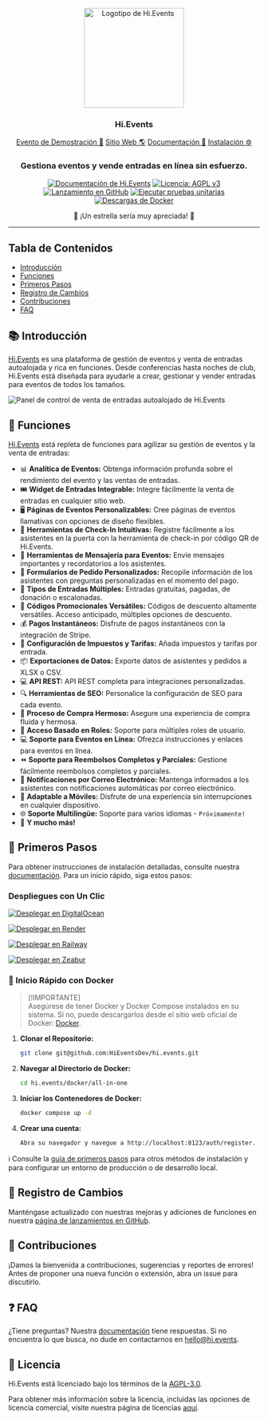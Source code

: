 <p align="center">
  <img src="https://hievents-public.s3.us-west-1.amazonaws.com/website/hi-events-rainbow.png?v=1" alt="Logotipo de Hi.Events" width="200px">
</p>
<h3 align="center">Hi.Events</h3>
<p align="center">
<a href="https://demo.hi.events/event/1/dog-conf-2030">Evento de Demostración 🌟</a> <a href="https://hi.events?utm_source=gh-readme">Sitio Web 🌎</a>  <a href="https://hi.events/docs">Documentación 📄</a>  <a href="https://hi.events/docs/getting-started?utm_source=gh-readme">Instalación ⚙️</a>
</p>

<h3 align="center">
 Gestiona eventos y vende entradas en línea sin esfuerzo.
</h3>

<div align="center">

[![Documentación de Hi.Events](https://img.shields.io/badge/docs-hi.events-blue)](https://hi.events/docs)
[![Licencia: AGPL v3](https://img.shields.io/badge/License-AGPL_v3-blue.svg)](https://github.com/HiEventsDev/hi.events/LICENCE)
[![Lanzamiento en GitHub](https://img.shields.io/github/v/release/HiEventsDev/hi.events?include_prereleases)](https://github.com/HiEventsDev/hi.events/releases)
[![Ejecutar pruebas unitarias](https://github.com/HiEventsDev/hi.events/actions/workflows/unit-tests.yml/badge.svg?event=push)](https://github.com/HiEventsDev/hi.events/actions/workflows/unit-tests.yml)
[![Descargas de Docker](https://img.shields.io/docker/pulls/daveearley/hi.events-all-in-one)](https://hub.docker.com/r/daveearley/hi.events-all-in-one)

</div>

<div align="center">
 🌟 ¡Un estrella sería muy apreciada! 🌟
</div>

<hr/>

## Tabla de Contenidos

- [Introducción](#-introducción)
- [Funciones](#-funciones)
- [Primeros Pasos](#-primeros-pasos)
- [Registro de Cambios](#-registro-de-cambios)
- [Contribuciones](#-contribuciones)
- [FAQ](#-faq)

## 📚 Introducción

<a href="https://hi.events">Hi.Events</a> es una plataforma de gestión de eventos y venta de entradas autoalojada y rica en funciones. Desde conferencias hasta noches de club, Hi.Events está diseñada para ayudarle a crear, gestionar y vender entradas para eventos de todos los tamaños.

<img alt="Panel de control de venta de entradas autoalojado de Hi.Events" src="https://hievents-public.s3.us-west-1.amazonaws.com/website/dashboard-screenshot.png"/>

## 🌟 Funciones

<a href="https://hi.events">Hi.Events</a> está repleta de funciones para agilizar su gestión de eventos y la venta de entradas:

- 📊 **Analítica de Eventos:** Obtenga información profunda sobre el rendimiento del evento y las ventas de entradas.
- 🎟 **Widget de Entradas Integrable:** Integre fácilmente la venta de entradas en cualquier sitio web.
- 🖥 **Páginas de Eventos Personalizables:** Cree páginas de eventos llamativas con opciones de diseño flexibles.
- 🔑 **Herramientas de Check-In Intuitivas:** Registre fácilmente a los asistentes en la puerta con la herramienta de check-in por código QR de Hi.Events.
- 💬 **Herramientas de Mensajería para Eventos:** Envíe mensajes importantes y recordatorios a los asistentes.
- 📝 **Formularios de Pedido Personalizados:** Recopile información de los asistentes con preguntas personalizadas en el momento del pago.
- 🎫 **Tipos de Entradas Múltiples:** Entradas gratuitas, pagadas, de donación o escalonadas.
- 💸 **Códigos Promocionales Versátiles:** Códigos de descuento altamente versátiles. Acceso anticipado, múltiples opciones de descuento.
- 💰 **Pagos Instantáneos:** Disfrute de pagos instantáneos con la integración de Stripe.
- 🧾 **Configuración de Impuestos y Tarifas:** Añada impuestos y tarifas por entrada.
- 📦 **Exportaciones de Datos:** Exporte datos de asistentes y pedidos a XLSX o CSV.
- 💻 **API REST:** API REST completa para integraciones personalizadas.
- 🔍 **Herramientas de SEO:** Personalice la configuración de SEO para cada evento.
- 🛒 **Proceso de Compra Hermoso:** Asegure una experiencia de compra fluida y hermosa.
- 🔐 **Acceso Basado en Roles:** Soporte para múltiples roles de usuario.
- 💻 **Soporte para Eventos en Línea:** Ofrezca instrucciones y enlaces para eventos en línea.
- ⏪ **Soporte para Reembolsos Completos y Parciales:** Gestione fácilmente reembolsos completos y parciales.
- 📧 **Notificaciones por Correo Electrónico:** Mantenga informados a los asistentes con notificaciones automáticas por correo electrónico.
- 📱 **Adaptable a Móviles:** Disfrute de una experiencia sin interrupciones en cualquier dispositivo.
- 🌐 **Soporte Multilingüe:** Soporte para varios idiomas - `Próximamente!`
- 🎉 **Y mucho más!**

## 🚀 Primeros Pasos

Para obtener instrucciones de instalación detalladas, consulte nuestra [documentación](https://hi.events/docs/getting-started). Para un inicio rápido, siga estos pasos:

### Despliegues con Un Clic

[![Desplegar en DigitalOcean](https://www.deploytodo.com/do-btn-blue.svg)](https://github.com/HiEventsDev/hi.events-digitalocean)

[![Desplegar en Render](https://render.com/images/deploy-to-render-button.svg)](https://github.com/HiEventsDev/hi.events-render.com)

[![Desplegar en Railway](https://railway.app/button.svg)](https://railway.app/template/8CGKmu?referralCode=KvSr11)

[![Desplegar en Zeabur](https://zeabur.com/button.svg)](https://zeabur.com/templates/8DIRY6)

### 🐳 Inicio Rápido con Docker

> [!IMPORTANTE]  
> Asegúrese de tener Docker y Docker Compose instalados en su sistema. Si no, puede descargarlos desde el sitio web oficial de Docker: [Docker](https://www.docker.com/get-started).

1. **Clonar el Repositorio:**
   ```bash
   git clone git@github.com:HiEventsDev/hi.events.git
   ```

2. **Navegar al Directorio de Docker:**
   ```bash
   cd hi.events/docker/all-in-one
   ```

3. **Iniciar los Contenedores de Docker:**
   ```bash
   docker compose up -d
   ```
4. **Crear una cuenta:**
   ```bash
   Abra su navegador y navegue a http://localhost:8123/auth/register.
   ```

ℹ️ Consulte la [guía de primeros pasos](https://hi.events/docs/getting-started) para otros métodos de instalación y
para configurar un entorno de producción o de desarrollo local.

## 📝 Registro de Cambios

Manténgase actualizado con nuestras mejoras y adiciones de funciones en nuestra [página de lanzamientos en GitHub](https://github.com/HiEventsDev/hi.events/releases).

## 🤝 Contribuciones

¡Damos la bienvenida a contribuciones, sugerencias y reportes de errores! Antes de proponer una nueva función o extensión,
abra un issue para discutirlo.

## ❓ FAQ

¿Tiene preguntas? Nuestra [documentación](https://hi.events/docs) tiene respuestas. Si no encuentra lo que busca, no dude en
contactarnos en [hello@hi.events](mailto:hello@hi.events).

## 📜 Licencia

Hi.Events está licenciado bajo los términos de la [AGPL-3.0](https://github.com/HiEventsDev/hi.events/blob/main/LICENCE).

Para obtener más información sobre la licencia, incluidas las opciones de licencia comercial, visite nuestra página de licencias [aquí](https://hi.events/licensing).